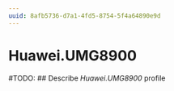 ```yaml
---
uuid: 8afb5736-d7a1-4fd5-8754-5f4a64890e9d
---
```



# Huawei.UMG8900


#TODO: ## Describe *Huawei.UMG8900* profile

